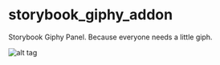 # storybook_giphy_addon
Storybook Giphy Panel. Because everyone needs a little giph.

![alt tag](http://g.recordit.co/HfcF76T93e.gif)
